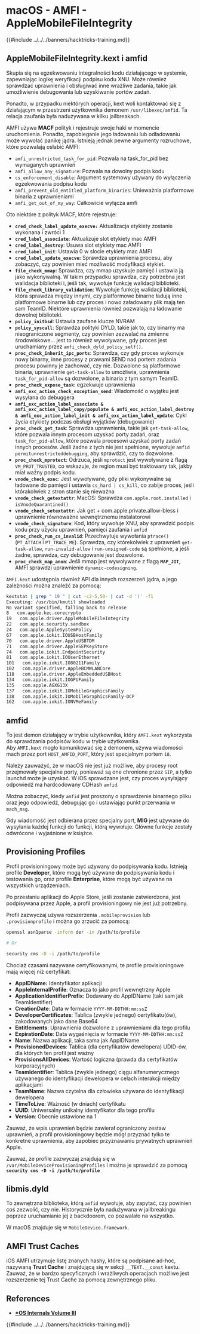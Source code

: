 # macOS - AMFI - AppleMobileFileIntegrity

{{#include ../../../banners/hacktricks-training.md}}

## AppleMobileFileIntegrity.kext i amfid

Skupia się na egzekwowaniu integralności kodu działającego w systemie, zapewniając logikę weryfikacji podpisu kodu XNU. Może również sprawdzać uprawnienia i obsługiwać inne wrażliwe zadania, takie jak umożliwienie debugowania lub uzyskiwanie portów zadań.

Ponadto, w przypadku niektórych operacji, kext woli kontaktować się z działającym w przestrzeni użytkownika demonem `/usr/libexec/amfid`. Ta relacja zaufania była nadużywana w kilku jailbreakach.

AMFI używa **MACF** polityk i rejestruje swoje haki w momencie uruchomienia. Ponadto, zapobieganie jego ładowaniu lub odładowaniu może wywołać panikę jądra. Istnieją jednak pewne argumenty rozruchowe, które pozwalają osłabić AMFI:

- `amfi_unrestricted_task_for_pid`: Pozwala na task_for_pid bez wymaganych uprawnień
- `amfi_allow_any_signature`: Pozwala na dowolny podpis kodu
- `cs_enforcement_disable`: Argument systemowy używany do wyłączenia egzekwowania podpisu kodu
- `amfi_prevent_old_entitled_platform_binaries`: Unieważnia platformowe binaria z uprawnieniami
- `amfi_get_out_of_my_way`: Całkowicie wyłącza amfi

Oto niektóre z polityk MACF, które rejestruje:

- **`cred_check_label_update_execve:`** Aktualizacja etykiety zostanie wykonana i zwróci 1
- **`cred_label_associate`**: Aktualizuje slot etykiety mac AMFI
- **`cred_label_destroy`**: Usuwa slot etykiety mac AMFI
- **`cred_label_init`**: Ustawia 0 w slocie etykiety mac AMFI
- **`cred_label_update_execve`:** Sprawdza uprawnienia procesu, aby zobaczyć, czy powinien mieć możliwość modyfikacji etykiet.
- **`file_check_mmap`:** Sprawdza, czy mmap uzyskuje pamięć i ustawia ją jako wykonywalną. W takim przypadku sprawdza, czy potrzebna jest walidacja biblioteki i, jeśli tak, wywołuje funkcję walidacji biblioteki.
- **`file_check_library_validation`**: Wywołuje funkcję walidacji biblioteki, która sprawdza między innymi, czy platformowe binarne ładują inne platformowe binarne lub czy proces i nowo załadowany plik mają ten sam TeamID. Niektóre uprawnienia również pozwalają na ładowanie dowolnej biblioteki.
- **`policy_initbsd`**: Ustawia zaufane klucze NVRAM
- **`policy_syscall`**: Sprawdza polityki DYLD, takie jak to, czy binarny ma nieograniczone segmenty, czy powinien zezwalać na zmienne środowiskowe... jest to również wywoływane, gdy proces jest uruchamiany przez `amfi_check_dyld_policy_self()`.
- **`proc_check_inherit_ipc_ports`**: Sprawdza, czy gdy proces wykonuje nowy binarny, inne procesy z prawami SEND nad portem zadania procesu powinny je zachować, czy nie. Dozwolone są platformowe binaria, uprawnienie `get-task-allow` to umożliwia, uprawnienia `task_for_pid-allow` są dozwolone, a binaria z tym samym TeamID.
- **`proc_check_expose_task`**: egzekwuje uprawnienia
- **`amfi_exc_action_check_exception_send`**: Wiadomość o wyjątku jest wysyłana do debuggera
- **`amfi_exc_action_label_associate & amfi_exc_action_label_copy/populate & amfi_exc_action_label_destroy & amfi_exc_action_label_init & amfi_exc_action_label_update`**: Cykl życia etykiety podczas obsługi wyjątków (debugowanie)
- **`proc_check_get_task`**: Sprawdza uprawnienia, takie jak `get-task-allow`, które pozwala innym procesom uzyskać porty zadań, oraz `task_for_pid-allow`, które pozwala procesowi uzyskać porty zadań innych procesów. Jeśli żadne z tych nie jest spełnione, wywołuje `amfid permitunrestricteddebugging`, aby sprawdzić, czy to dozwolone.
- **`proc_check_mprotect`**: Odrzuca, jeśli `mprotect` jest wywoływane z flagą `VM_PROT_TRUSTED`, co wskazuje, że region musi być traktowany tak, jakby miał ważny podpis kodu.
- **`vnode_check_exec`**: Jest wywoływane, gdy pliki wykonywalne są ładowane do pamięci i ustawia `cs_hard | cs_kill`, co zabije proces, jeśli którakolwiek z stron stanie się nieważna
- **`vnode_check_getextattr`**: MacOS: Sprawdza `com.apple.root.installed` i `isVnodeQuarantined()`
- **`vnode_check_setextattr`**: Jak get + com.apple.private.allow-bless i uprawnienie równoważne wewnętrznemu instalatorowi
- &#x20;**`vnode_check_signature`**: Kod, który wywołuje XNU, aby sprawdzić podpis kodu przy użyciu uprawnień, pamięci zaufania i `amfid`
- &#x20;**`proc_check_run_cs_invalid`**: Przechwytuje wywołania `ptrace()` (`PT_ATTACH` i `PT_TRACE_ME`). Sprawdza, czy którekolwiek z uprawnień `get-task-allow`, `run-invalid-allow` i `run-unsigned-code` są spełnione, a jeśli żadne, sprawdza, czy debugowanie jest dozwolone.
- **`proc_check_map_anon`**: Jeśli mmap jest wywoływane z flagą **`MAP_JIT`**, AMFI sprawdzi uprawnienie `dynamic-codesigning`.

`AMFI.kext` udostępnia również API dla innych rozszerzeń jądra, a jego zależności można znaleźć za pomocą:
```bash
kextstat | grep " 19 " | cut -c2-5,50- | cut -d '(' -f1
Executing: /usr/bin/kmutil showloaded
No variant specified, falling back to release
8   com.apple.kec.corecrypto
19   com.apple.driver.AppleMobileFileIntegrity
22   com.apple.security.sandbox
24   com.apple.AppleSystemPolicy
67   com.apple.iokit.IOUSBHostFamily
70   com.apple.driver.AppleUSBTDM
71   com.apple.driver.AppleSEPKeyStore
74   com.apple.iokit.EndpointSecurity
81   com.apple.iokit.IOUserEthernet
101   com.apple.iokit.IO80211Family
102   com.apple.driver.AppleBCMWLANCore
118   com.apple.driver.AppleEmbeddedUSBHost
134   com.apple.iokit.IOGPUFamily
135   com.apple.AGXG13X
137   com.apple.iokit.IOMobileGraphicsFamily
138   com.apple.iokit.IOMobileGraphicsFamily-DCP
162   com.apple.iokit.IONVMeFamily
```
## amfid

To jest demon działający w trybie użytkownika, który `AMFI.kext` wykorzysta do sprawdzania podpisów kodu w trybie użytkownika.\
Aby `AMFI.kext` mogło komunikować się z demonem, używa wiadomości mach przez port `HOST_AMFID_PORT`, który jest specjalnym portem `18`.

Należy zauważyć, że w macOS nie jest już możliwe, aby procesy root przejmowały specjalne porty, ponieważ są one chronione przez `SIP`, a tylko launchd może je uzyskać. W iOS sprawdzane jest, czy proces wysyłający odpowiedź ma hardcodowany CDHash `amfid`.

Można zobaczyć, kiedy `amfid` jest proszony o sprawdzenie binarnego pliku oraz jego odpowiedź, debugując go i ustawiając punkt przerwania w `mach_msg`.

Gdy wiadomość jest odbierana przez specjalny port, **MIG** jest używane do wysyłania każdej funkcji do funkcji, którą wywołuje. Główne funkcje zostały odwrócone i wyjaśnione w książce.

## Provisioning Profiles

Profil provisioningowy może być używany do podpisywania kodu. Istnieją profile **Developer**, które mogą być używane do podpisywania kodu i testowania go, oraz profile **Enterprise**, które mogą być używane na wszystkich urządzeniach.

Po przesłaniu aplikacji do Apple Store, jeśli zostanie zatwierdzona, jest podpisywana przez Apple, a profil provisioningowy nie jest już potrzebny.

Profil zazwyczaj używa rozszerzenia `.mobileprovision` lub `.provisionprofile` i można go zrzucić za pomocą:
```bash
openssl asn1parse -inform der -in /path/to/profile

# Or

security cms -D -i /path/to/profile
```
Chociaż czasami nazywane certyfikowanymi, te profile provisioningowe mają więcej niż certyfikat:

- **AppIDName:** Identyfikator aplikacji
- **AppleInternalProfile**: Oznacza to jako profil wewnętrzny Apple
- **ApplicationIdentifierPrefix**: Dodawany do AppIDName (taki sam jak TeamIdentifier)
- **CreationDate**: Data w formacie `YYYY-MM-DDTHH:mm:ssZ`
- **DeveloperCertificates**: Tablica (zwykle jednego) certyfikatu(ów), zakodowanych jako dane Base64
- **Entitlements**: Uprawnienia dozwolone z uprawnieniami dla tego profilu
- **ExpirationDate**: Data wygaśnięcia w formacie `YYYY-MM-DDTHH:mm:ssZ`
- **Name**: Nazwa aplikacji, taka sama jak AppIDName
- **ProvisionedDevices**: Tablica (dla certyfikatów dewelopera) UDID-ów, dla których ten profil jest ważny
- **ProvisionsAllDevices**: Wartość logiczna (prawda dla certyfikatów korporacyjnych)
- **TeamIdentifier**: Tablica (zwykle jednego) ciągu alfanumerycznego używanego do identyfikacji dewelopera w celach interakcji między aplikacjami
- **TeamName**: Nazwa czytelna dla człowieka używana do identyfikacji dewelopera
- **TimeToLive**: Ważność (w dniach) certyfikatu
- **UUID**: Uniwersalny unikalny identyfikator dla tego profilu
- **Version**: Obecnie ustawione na 1

Zauważ, że wpis uprawnień będzie zawierał ograniczony zestaw uprawnień, a profil provisioningowy będzie mógł przyznać tylko te konkretne uprawnienia, aby zapobiec przyznawaniu prywatnych uprawnień Apple.

Zauważ, że profile zazwyczaj znajdują się w `/var/MobileDeviceProvisioningProfiles` i można je sprawdzić za pomocą **`security cms -D -i /path/to/profile`**

## **libmis.dyld**

To zewnętrzna biblioteka, którą `amfid` wywołuje, aby zapytać, czy powinien coś zezwolić, czy nie. Historycznie była nadużywana w jailbreakingu poprzez uruchamianie jej z backdoorem, co pozwalało na wszystko.

W macOS znajduje się w `MobileDevice.framework`.

## AMFI Trust Caches

iOS AMFI utrzymuje listę znanych hashy, które są podpisane ad-hoc, nazywaną **Trust Cache** i znajdującą się w sekcji `__TEXT.__const` kextu. Zauważ, że w bardzo specyficznych i wrażliwych operacjach możliwe jest rozszerzenie tej Trust Cache za pomocą zewnętrznego pliku.

## References

- [**\*OS Internals Volume III**](https://newosxbook.com/home.html)

{{#include ../../../banners/hacktricks-training.md}}
